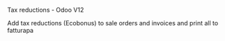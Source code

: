 Tax reductions - Odoo V12

Add tax reductions (Ecobonus) to sale orders and invoices and print all to fatturapa
